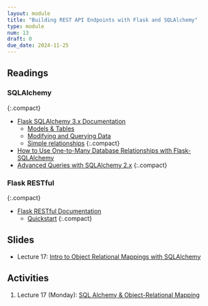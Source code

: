 ```yaml
---
layout: module
title: "Building REST API Endpoints with Flask and SQLAlchemy"
type: module
num: 13
draft: 0
due_date: 2024-11-25
---
```


## Readings

### SQLAlchemy

{:.compact}
* <a href="https://flask-sqlalchemy.palletsprojects.com/en/3.0.x/" target="_blank">Flask SQLAlchemy 3.x Documentation</a>
    * <a href="https://flask-sqlalchemy.palletsprojects.com/en/3.0.x/models/" target="_blank">Models & Tables</a>
    * <a href="https://flask-sqlalchemy.palletsprojects.com/en/3.0.x/queries/" target="_blank">Modifying and Querying Data</a>
    * <a href="https://flask-sqlalchemy.palletsprojects.com/en/2.x/quickstart/#simple-relationships" target="_blank">Simple relationships</a>
    {:.compact}
* <a href="https://www.digitalocean.com/community/tutorials/how-to-use-one-to-many-database-relationships-with-flask-sqlalchemy" target="_blank">How to Use One-to-Many Database Relationships with Flask-SQLAlchemy</a>
* <a href="https://docs.sqlalchemy.org/en/20/orm/queryguide/index.html" target="_blank">Advanced Queries with SQLAlchemy 2.x</a>
{:.compact}

### Flask RESTful

{:.compact}
* <a href="https://flask-restful.readthedocs.io/en/latest/" target="_blank">Flask RESTful Documentation</a>
    * <a href="https://flask-restful.readthedocs.io/en/latest/quickstart.html" target="_blank">Quickstart</a>
    {:.compact}


## Slides
* Lecture 17: <a href="https://docs.google.com/presentation/d/1KsxAOxNLewVX5fafVmki3TlFGTgkc026/edit?usp=sharing&ouid=113376576186080604800&rtpof=true&sd=true" target="_blank">Intro to Object Relational Mappings with SQLAlchemy</a>

## Activities
1. Lecture  17 (Monday): [SQL Alchemy & Object-Relational Mapping](../activities/intro-sql-alchemy)
